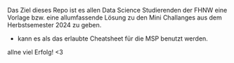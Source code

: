 Das Ziel dieses Repo ist es allen Data Science Studierenden der FHNW eine Vorlage bzw. eine allumfassende Lösung zu den Mini Challanges aus dem Herbstsemester 2024 zu geben.

+ kann es als das erlaubte Cheatsheet für die MSP benutzt werden.

allne viel Erfolg! <3
